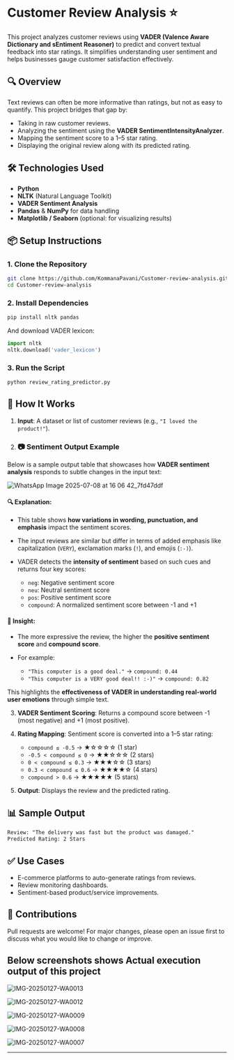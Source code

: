 # Customer Review Analysis ⭐️

This project analyzes customer reviews using **VADER (Valence Aware Dictionary and sEntiment Reasoner)** to predict and convert textual feedback into star ratings. It simplifies understanding user sentiment and helps businesses gauge customer satisfaction effectively.

## 🔍 Overview

Text reviews can often be more informative than ratings, but not as easy to quantify. This project bridges that gap by:
- Taking in raw customer reviews.
- Analyzing the sentiment using the **VADER SentimentIntensityAnalyzer**.
- Mapping the sentiment score to a 1–5 star rating.
- Displaying the original review along with its predicted rating.

## 🛠️ Technologies Used

- **Python**
- **NLTK** (Natural Language Toolkit)
- **VADER Sentiment Analysis**
- **Pandas** & **NumPy** for data handling
- **Matplotlib / Seaborn** (optional: for visualizing results)

## 📦 Setup Instructions

### 1. Clone the Repository

```bash
git clone https://github.com/KommanaPavani/Customer-review-analysis.git
cd Customer-review-analysis
````

### 2. Install Dependencies

```bash
pip install nltk pandas
```

And download VADER lexicon:

```python
import nltk
nltk.download('vader_lexicon')
```

### 3. Run the Script

```bash
python review_rating_predictor.py
```

## 🧠 How It Works

1. **Input**: A dataset or list of customer reviews (e.g., `"I loved the product!"`).
2. ### 📷 Sentiment Output Example

Below is a sample output table that showcases how **VADER sentiment analysis** responds to subtle changes in the input text:

![WhatsApp Image 2025-07-08 at 16 06 42_7fd47ddf](https://github.com/user-attachments/assets/805fa638-6f2f-40f3-9a6c-7ddded526d44)


#### 🔍 Explanation:

* This table shows **how variations in wording, punctuation, and emphasis** impact the sentiment scores.
* The input reviews are similar but differ in terms of added emphasis like capitalization (`VERY`), exclamation marks (`!`), and emojis (`:-)`).
* VADER detects the **intensity of sentiment** based on such cues and returns four key scores:

  * `neg`: Negative sentiment score
  * `neu`: Neutral sentiment score
  * `pos`: Positive sentiment score
  * `compound`: A normalized sentiment score between -1 and +1

#### 📌 Insight:

* The more expressive the review, the higher the **positive sentiment score** and **compound score**.
* For example:

  * `"This computer is a good deal."` → `compound: 0.44`
  * `"This computer is a VERY good deal!! :-)"` → `compound: 0.82`

This highlights the **effectiveness of VADER in understanding real-world user emotions** through simple text.



3. **VADER Sentiment Scoring**: Returns a compound score between -1 (most negative) and +1 (most positive).

4. **Rating Mapping**: Sentiment score is converted into a 1–5 star rating:

   * `compound ≤ -0.5` → ★☆☆☆☆ (1 star)
   * `-0.5 < compound ≤ 0` → ★★☆☆☆ (2 stars)
   * `0 < compound ≤ 0.3` → ★★★☆☆ (3 stars)
   * `0.3 < compound ≤ 0.6` → ★★★★☆ (4 stars)
   * `compound > 0.6` → ★★★★★ (5 stars)

5. **Output**: Displays the review and the predicted rating.

## 📊 Sample Output

```txt
Review: "The delivery was fast but the product was damaged."
Predicted Rating: 2 Stars
```

## ✅ Use Cases

* E-commerce platforms to auto-generate ratings from reviews.
* Review monitoring dashboards.
* Sentiment-based product/service improvements.


## 🙌 Contributions

Pull requests are welcome! For major changes, please open an issue first to discuss what you would like to change or improve.

## Below screenshots shows Actual execution output of this project

![IMG-20250127-WA0013](https://github.com/user-attachments/assets/4162a90e-a131-4243-b641-ff10d5cf7b03)

![IMG-20250127-WA0012](https://github.com/user-attachments/assets/e7b18ca2-9b79-4eb0-9087-526f302d9cdc)

![IMG-20250127-WA0009](https://github.com/user-attachments/assets/3eca2a02-51b5-4e8b-af63-6f6e2191fc37)

![IMG-20250127-WA0008](https://github.com/user-attachments/assets/3f0a1334-bfe7-48f0-be44-c4f2639dc12b)

![IMG-20250127-WA0007](https://github.com/user-attachments/assets/1e01a59c-3f03-426d-a862-f7bacf568867)






---

